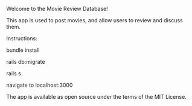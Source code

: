 Welcome to the Movie Review Database!

This app is used to post movies, and allow users to review and discuss them.

Instructions:

bundle install

rails db:migrate

rails s

navigate to localhost:3000

The app is available as open source under the terms of the MIT License.